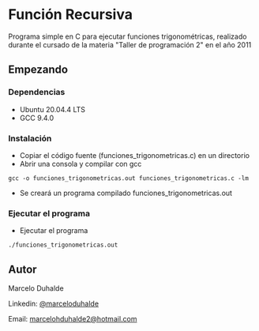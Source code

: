 # Función Recursiva

Programa simple en C para ejecutar funciones trigonométricas, realizado durante el cursado de la materia "Taller de programación 2" en el año 2011

## Empezando

### Dependencias

* Ubuntu 20.04.4 LTS
* GCC 9.4.0

### Instalación

* Copiar el código fuente (funciones_trigonometricas.c) en un directorio
* Abrir una consola y compilar con gcc
```
gcc -o funciones_trigonometricas.out funciones_trigonometricas.c -lm
```
* Se creará un programa compilado funciones_trigonometricas.out

### Ejecutar el programa

* Ejecutar el programa
```
./funciones_trigonometricas.out
```
## Autor
Marcelo Duhalde

Linkedin: [@marceloduhalde](https://www.linkedin.com/in/marceloduhalde)

Email: [marcelohduhalde2@hotmail.com](mailto:marcelohduhalde2@hotmail.com)

